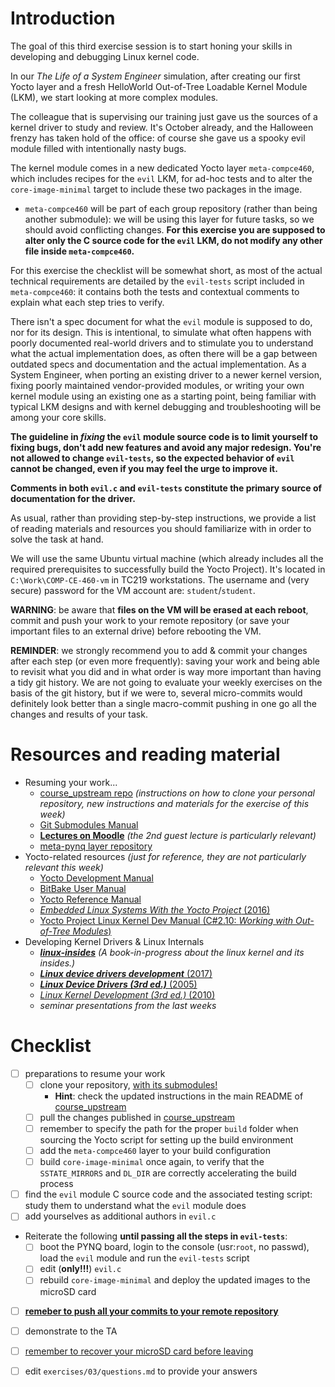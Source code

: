 # Introduction

The goal of this third exercise session is to start honing your skills in developing and debugging Linux kernel code.

In our *The Life of a System Engineer* simulation, after creating our first Yocto layer and a fresh HelloWorld Out-of-Tree Loadable Kernel Module (LKM), we start looking at more complex modules.

The colleague that is supervising our training just gave us the sources of a kernel driver to study and review.
It's October already, and the Halloween frenzy has taken hold of the office: of course she gave us a spooky evil module filled with intentionally nasty bugs.

The kernel module comes in a new dedicated Yocto layer `meta-compce460`, which includes recipes for the `evil` LKM, for ad-hoc tests and to alter the `core-image-minimal` target to include these two packages in the image.
- `meta-compce460` will be part of each group repository (rather than being another submodule): we will be using this layer for future tasks, so we should avoid conflicting changes. **For this exercise you are supposed to alter only the C source code for the `evil` LKM, do not modify any other file inside `meta-compce460`.**

For this exercise the checklist will be somewhat short, as most of the actual technical requirements are detailed by the `evil-tests` script included in `meta-compce460`: it contains both the tests and contextual comments to explain what each step tries to verify.

There isn't a spec document for what the `evil` module is supposed to do, nor for its design.
This is intentional, to simulate what often happens with poorly documented real-world drivers and to stimulate you to understand what the actual implementation does, as often there will be a gap between outdated specs and documentation and the actual implementation.
As a System Engineer, when porting an existing driver to a newer kernel version, fixing poorly maintained vendor-provided modules, or writing your own kernel module using an existing one as a starting point, being familiar with typical LKM designs and with kernel debugging and troubleshooting will be among your core skills.

**The guideline in *fixing* the `evil` module source code is to limit yourself to fixing bugs, don't add new features and avoid any major redesign.
You're not allowed to change `evil-tests`, so the expected behavior of `evil` cannot be changed, even if you may feel the urge to improve it.**

**Comments in both `evil.c` and `evil-tests` constitute the primary source of documentation for the driver.**

As usual, rather than providing step-by-step instructions, we provide a list of reading materials and resources you should familiarize with in order to solve the task at hand.

We will use the same Ubuntu virtual machine (which already includes all the required prerequisites to successfully build the Yocto Project).
It's located in `C:\Work\COMP-CE-460-vm` in TC219 workstations.
The username and (very secure) password for the VM account are: `student`/`student`.

**WARNING**: be aware that **files on the VM will be erased at each reboot**, commit and push your work to your remote repository (or save your important files to an external drive) before rebooting the VM.

**REMINDER**: we strongly recommend you to add & commit your changes after each step (or even more frequently): saving your work and being able to revisit what you did and in what order is way more important than having a tidy git history. We are not going to evaluate your weekly exercises on the basis of the git history, but if we were to, several micro-commits would definitely look better than a single macro-commit pushing in one go all the changes and results of your task.


# Resources and reading material

- Resuming your work...
  - [course_upstream repo][course_upstream] *(instructions on how to clone your personal repository, new instructions and materials for the exercise of this week)*
  - [Git Submodules Manual][Git_Submodules]
  - [**Lectures on Moodle**][moodle.COMP.CE.460] *(the 2nd guest lecture is particularly relevant)*
  - [meta-pynq layer repository][meta-pynq]
- Yocto-related resources *(just for reference, they are not particularly relevant this week)*
  - [Yocto Development Manual][YoctoDEVMAN:cha4]
  - [BitBake User Manual][bitbakeUSRMAN]
  - [Yocto Reference Manual][YoctoREFMAN]
  - [*Embedded Linux Systems With the Yocto Project* (2016)][book:YOCTO:2016]
  - [Yocto Project Linux Kernel Dev Manual (C#2.10: *Working with Out-of-Tree Modules*)][YoctoKDEVMAN:sec2.10]
- Developing Kernel Drivers & Linux Internals
  - [***linux-insides***][book:linux-insides] *(A book-in-progress about the linux kernel and its insides.)*
  - [***Linux device drivers development*** (2017)][book:LDDD:2017]
  - [***Linux Device Drivers (3rd ed.)*** (2005)][book:LDD3:2005]
  - [*Linux Kernel Development (3rd ed.)* (2010)][book:LKD:2010]
  - *seminar presentations from the last weeks*


# Checklist

- [ ] preparations to resume your work
  - [ ] clone your repository, <u>with its submodules!</u>
    - **Hint**: check the updated instructions in the main README of [course_upstream]
  - [ ] pull the changes published in [course_upstream]
  - [ ] remember to specify the path for the proper `build` folder when sourcing the Yocto script for setting up the build environment
  - [ ] add the `meta-compce460` layer to your build configuration
  - [ ] build `core-image-minimal` once again, to verify that the `SSTATE_MIRRORS` and `DL_DIR` are correctly accelerating the build process
- [ ] find the `evil` module C source code and the associated testing script: study them to understand what the `evil` module does
- [ ] add yourselves as additional authors in `evil.c`
- Reiterate the following **until passing all the steps in `evil-tests`**:
  - [ ] boot the PYNQ board, login to the console (usr:`root`, no passwd), load the `evil` module and run the `evil-tests` script
  - [ ] edit (**only!!!**) `evil.c`
  - [ ] rebuild `core-image-minimal` and deploy the updated images to the microSD card
- [ ] <u>**remeber to push all your commits to your remote repository**</u>
- [ ] demonstrate to the TA
- [ ] <u>remember to recover your microSD card before leaving</u>
- [ ] edit `exercises/03/questions.md` to provide your answers



[course_upstream]: https://course-gitlab.tuni.fi/comp.ce.460-real-time-systems_2022-2023/course_upstream
[Git_Submodules]: https://git-scm.com/book/en/v2/Git-Tools-Submodules
[YoctoQS]: https://www.yoctoproject.org/docs/2.4.3/yocto-project-qs/yocto-project-qs.html
[moodle.COMP.CE.460]: https://moodle.tuni.fi/course/view.php?id=29722
[YoctoDEVMAN:cha4]: https://www.yoctoproject.org/docs/2.4.3/dev-manual/dev-manual.html#extendpoky
[YoctoREFMAN]: https://www.yoctoproject.org/docs/2.4.3/ref-manual/ref-manual.html
[YoctoKDEVMAN:sec2.10]: https://www.yoctoproject.org/docs/2.4.3/kernel-dev/kernel-dev.html#working-with-out-of-tree-modules
[bitbakeUSRMAN]: https://www.yoctoproject.org/docs/2.4.3/bitbake-user-manual/bitbake-user-manual.html
[PYNQ-Z1-REFMAN]: https://reference.digilentinc.com/_media/reference/programmable-logic/pynq-z1/pynq-rm.pdf
[meta-pynq]: https://course-gitlab.tuni.fi/comp.ce.460-real-time-systems_2022-2023/meta-pynq
[book:LDDD:2017]: https://andor.tuni.fi/permalink/358FIN_TAMPO/1j3mh4m/alma9911130510505973
[book:LDD3:2005]: https://andor.tuni.fi/permalink/358FIN_TAMPO/1kfmqvo/alma9910688435205973
[book:LKD:2010]: https://andor.tuni.fi/permalink/358FIN_TAMPO/1kfmqvo/alma9910687662305973
[book:YOCTO:2016]: https://andor.tuni.fi/permalink/358FIN_TAMPO/1kfmqvo/alma992568575305973
[book:linux-insides]: https://0xax.gitbooks.io/linux-insides/content/index.html
